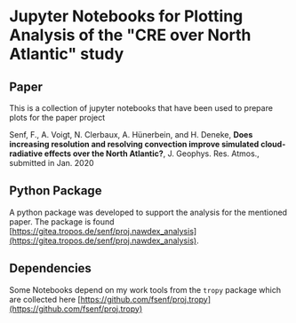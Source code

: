 # Jupyter Notebooks for Plotting Analysis of the "CRE over North Atlantic" study

## Paper
This is a collection of jupyter notebooks that have been used to prepare plots for the paper project

Senf, F., A. Voigt, N. Clerbaux, A. Hünerbein, and H. Deneke, **Does increasing resolution and resolving convection improve simulated cloud-radiative effects over the North Atlantic?**, J. Geophys. Res. Atmos., submitted in Jan. 2020


## Python Package 

A python package was developed to support the analysis for the mentioned paper. The package is found [https://gitea.tropos.de/senf/proj.nawdex_analysis](https://gitea.tropos.de/senf/proj.nawdex_analysis).


## Dependencies
Some Notebooks depend on my work tools from the `tropy` package which are collected here [https://github.com/fsenf/proj.tropy](https://github.com/fsenf/proj.tropy)
